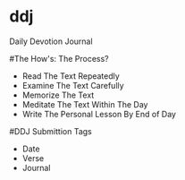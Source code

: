 # ddj
Daily Devotion Journal


#The How's: The Process?

- Read The Text Repeatedly
- Examine The Text Carefully
- Memorize The Text
- Meditate The Text Within The Day
- Write The Personal Lesson By End of Day


#DDJ Submittion Tags
- Date
- Verse
- Journal
